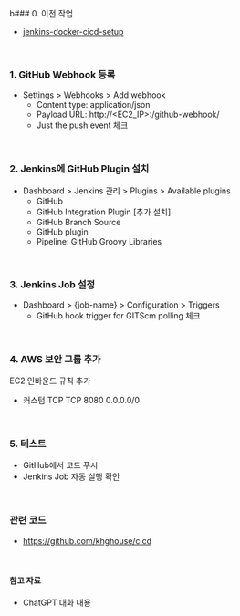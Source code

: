 b### 0. 이전 작업

- [jenkins-docker-cicd-setup](jenkins-docker-cicd-setup.md)

<br />

### 1. GitHub Webhook 등록

- Settings > Webhooks > Add webhook
    - Content type: application/json
    - Payload URL: http://<EC2_IP>:<PORT>/github-webhook/
    - Just the push event 체크

<br />

### 2. Jenkins에 GitHub Plugin 설치

- Dashboard > Jenkins 관리 > Plugins > Available plugins
    - GitHub
    - GitHub Integration Plugin [추가 설치]
    - GitHub Branch Source
    - GitHub plugin
    - Pipeline: GitHub Groovy Libraries

<br />

### 3. Jenkins Job 설정

- Dashboard > {job-name} > Configuration > Triggers
    - GitHub hook trigger for GITScm polling 체크

<br />

### 4. AWS 보안 그룹 추가

EC2 인바운드 규칙 추가

- 커스텀 TCP TCP 8080 0.0.0.0/0

<br />

### 5. 테스트

- GitHub에서 코드 푸시
- Jenkins Job 자동 실행 확인

<br />

### 관련 코드

- https://github.com/khghouse/cicd

<br />

#### 참고 자료

- ChatGPT 대화 내용